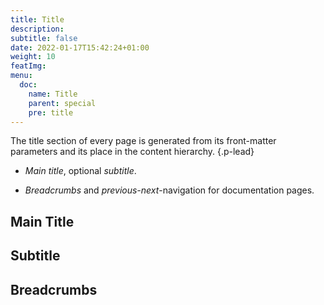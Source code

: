 ```yaml
---
title: Title
description:
subtitle: false
date: 2022-01-17T15:42:24+01:00 
weight: 10
featImg:
menu:
  doc:
    name: Title
    parent: special
    pre: title
---
```


The title section of every page is generated from its front-matter parameters and its place in the content hierarchy.
{.p-lead} <!--more-->

- *Main title*, optional *subtitle*. 

- *Breadcrumbs* and *previous-next*-navigation for documentation pages.

## Main Title

## Subtitle

## Breadcrumbs
